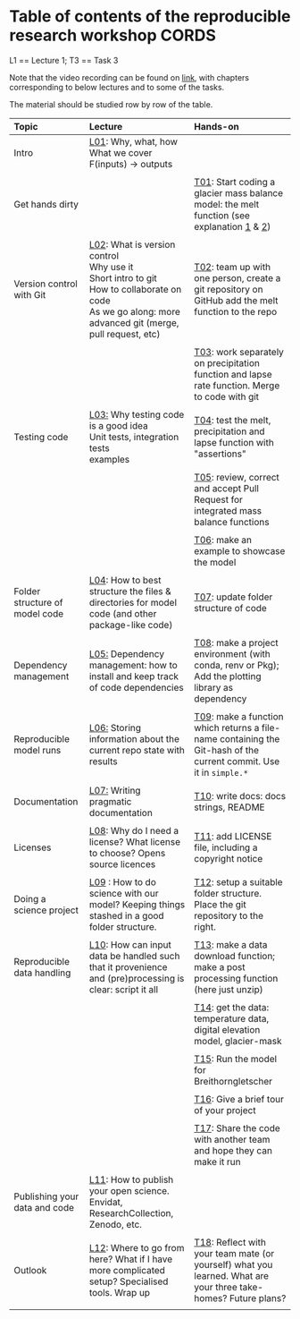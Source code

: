 # Table of contents of the reproducible research workshop CORDS
L1 == Lecture 1; T3 == Task 3

Note that the video recording can be found on
[link](https://people.ee.ethz.ch/~werderm/rere-data/video.html), with chapters corresponding to below lectures and to some of the tasks.

The material should be studied row by row of the table.


| Topic                          | Lecture                                                                                                                                                                                           | Hands-on                                                                                                                                                                                |
|:-------------------------------|:--------------------------------------------------------------------------------------------------------------------------------------------------------------------------------------------------|:----------------------------------------------------------------------------------------------------------------------------------------------------------------------------------------|
| Intro                          | [L01](./lectures/L01_intro_slides.md): Why, what, how<br>  What we cover<br>  F(inputs) -> outputs<br>                                                                                            |                                                                                                                                                                                         |
|                                |                                                                                                                                                                                                   |                                                                                                                                                                                         |
| Get hands dirty                |                                                                                                                                                                                                   | [T01](tasks/tasks.md#t01): Start coding a glacier mass balance model: the melt function (see explanation [1](tasks/the-toy-research-project.md) & [2](tasks/the-mass-balance-model.md)) |
|                                |                                                                                                                                                                                                   |                                                                                                                                                                                         |
| Version control with Git       | [L02](./lectures/L02_git_slides.md): What is version control<br> Why use it <br>Short intro to git <br>How to collaborate on code<br>As we go along: more advanced git (merge, pull request, etc) | [T02](tasks/tasks.md#t02): team up with one person, create a git repository on GitHub add the melt function to the repo                                                                 |
|                                |                                                                                                                                                                                                   |                                                                                                                                                                                         |
|                                |                                                                                                                                                                                                   | [T03](tasks/tasks.md#t03): work separately on precipitation function and lapse rate function.  Merge to code with git                                                                   |
|                                |                                                                                                                                                                                                   |                                                                                                                                                                                         |
| Testing code                   | [L03:](lectures/L03_testing.md) Why testing code is a good idea<br>Unit tests, integration tests<br>examples                                                                                      | [T04](tasks/tasks.md#t04): test the melt, precipitation and lapse function with "assertions"                                                                                            |
|                                |                                                                                                                                                                                                   |                                                                                                                                                                                         |
|                                |                                                                                                                                                                                                   | [T05](tasks/tasks.md#t05): review, correct and accept Pull Request for integrated mass balance functions                                                                                |
|                                |                                                                                                                                                                                                   |                                                                                                                                                                                         |
|                                |                                                                                                                                                                                                   | [T06](tasks/tasks.md#t06): make an example to showcase the model                                                                                                                        |
|                                |                                                                                                                                                                                                   |                                                                                                                                                                                         |
| Folder structure of model code | [L04](lectures/L04_code_folders.md): How to best structure the files & directories for model code (and other package-like code)                                                                   | [T07](tasks/tasks.md#t07): update folder structure of code                                                                                                                              |
|                                |                                                                                                                                                                                                   |                                                                                                                                                                                         |
| Dependency management          | [L05:](lectures/L05_dependencies.md) Dependency management: how to install and keep track of code dependencies                                                                                    | [T08](tasks/tasks.md#t09): make a project environment (with conda, renv or Pkg); Add the plotting library as dependency                                                                 |
|                                |                                                                                                                                                                                                   |                                                                                                                                                                                         |
| Reproducible model runs        | [L06:](lectures/L06_repo_model_runs.md) Storing information about the current repo state with results                                                                                             | [T09](tasks/tasks.md#t08): make a function which returns a file-name containing the Git-hash of the current commit. Use it in `simple.*`                                                |
|                                |                                                                                                                                                                                                   |                                                                                                                                                                                         |
| Documentation                  | [L07:](lectures/L07_documentation.md) Writing pragmatic documentation                                                                                                                             | [T10](tasks/tasks.md#t10): write docs: docs strings, README                                                                                                                             |
|                                |                                                                                                                                                                                                   |                                                                                                                                                                                         |
| Licenses                       | [L08](lectures/L08_licenses.md): Why do I need a license?  What license to choose?  Opens source licences                                                                                         | [T11](tasks/tasks.md#t11): add LICENSE file, including a copyright notice                                                                                                               |
|                                |                                                                                                                                                                                                   |                                                                                                                                                                                         |
| Doing a science project        | [L09](lectures/L09_project-folder-structure.md)  : How to do science with our model? Keeping things stashed in a good folder structure.                                                           | [T12](tasks/tasks.md#t12): setup a suitable folder structure.  Place the git repository to the right.                                                                                   |
|                                |                                                                                                                                                                                                   |                                                                                                                                                                                         |
| Reproducible data handling     | [L10](lectures/L10_one-to-rule-them-all.md): How can input data be handled such that it provenience and (pre)processing is clear: script it all                                                   | [T13](tasks/tasks.md#t13): make a data download function; make a post processing function (here just unzip)                                                                             |
|                                |                                                                                                                                                                                                   |                                                                                                                                                                                         |
|                                |                                                                                                                                                                                                   | [T14](tasks/tasks.md#t14): get the data: temperature data, digital elevation model, glacier-mask                                                                                        |
|                                |                                                                                                                                                                                                   |                                                                                                                                                                                         |
|                                |                                                                                                                                                                                                   | [T15](tasks/tasks.md#t15): Run the model for Breithorngletscher                                                                                                                         |
|                                |                                                                                                                                                                                                   |                                                                                                                                                                                         |
|                                |                                                                                                                                                                                                   | [T16](tasks/tasks.md#t16): Give a brief tour of your project                                                                                                                            |
|                                |                                                                                                                                                                                                   |                                                                                                                                                                                         |
|                                |                                                                                                                                                                                                   | [T17](tasks/tasks.md#t17): Share the code with another team and hope they can make it run                                                                                               |
|                                |                                                                                                                                                                                                   |                                                                                                                                                                                         |
| Publishing your data and code  | [L11](lectures/L11_publish-it.md): How to publish your open science.  Envidat, ResearchCollection, Zenodo, etc.                                                                                   |                                                                                                                                                                                         |
|                                |                                                                                                                                                                                                   |                                                                                                                                                                                         |
| Outlook                        | [L12](lectures/L12_outlook-wrapup.md): Where to go from here?  What if I have more complicated setup? Specialised tools.  Wrap up                                                                 | [T18](tasks/tasks.md#t18): Reflect with your team mate (or yourself) what you learned.  What are your three take-homes?  Future plans?                                                  |
|                                |                                                                                                                                                                                                   |                                                                                                                                                                                         |
